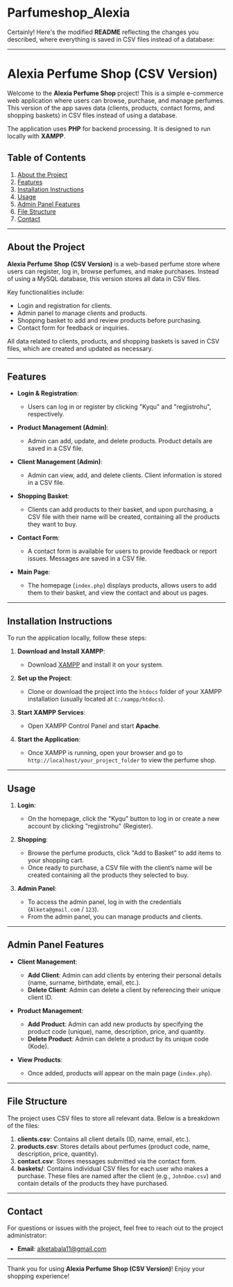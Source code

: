 # Parfumeshop_Alexia


Certainly! Here's the modified **README** reflecting the changes you described, where everything is saved in CSV files instead of a database:

---

# Alexia Perfume Shop (CSV Version)

Welcome to the **Alexia Perfume Shop** project! This is a simple e-commerce web application where users can browse, purchase, and manage perfumes. This version of the app saves data (clients, products, contact forms, and shopping baskets) in CSV files instead of using a database. 

The application uses **PHP** for backend processing. It is designed to run locally with **XAMPP**.

## Table of Contents
1. [About the Project](#about-the-project)
2. [Features](#features)
3. [Installation Instructions](#installation-instructions)
4. [Usage](#usage)
5. [Admin Panel Features](#admin-panel-features)
6. [File Structure](#file-structure)
7. [Contact](#contact)

---

## About the Project

**Alexia Perfume Shop (CSV Version)** is a web-based perfume store where users can register, log in, browse perfumes, and make purchases. Instead of using a MySQL database, this version stores all data in CSV files.

Key functionalities include:
- Login and registration for clients.
- Admin panel to manage clients and products.
- Shopping basket to add and review products before purchasing.
- Contact form for feedback or inquiries.

All data related to clients, products, and shopping baskets is saved in CSV files, which are created and updated as necessary.

---

## Features

- **Login & Registration**:
  - Users can log in or register by clicking "Kyqu" and "regjistrohu", respectively.
  
- **Product Management (Admin)**:
  - Admin can add, update, and delete products. Product details are saved in a CSV file.
  
- **Client Management (Admin)**:
  - Admin can view, add, and delete clients. Client information is stored in a CSV file.
  
- **Shopping Basket**:
  - Clients can add products to their basket, and upon purchasing, a CSV file with their name will be created, containing all the products they want to buy.
  
- **Contact Form**:
  - A contact form is available for users to provide feedback or report issues. Messages are saved in a CSV file.

- **Main Page**:
  - The homepage (`index.php`) displays products, allows users to add them to their basket, and view the contact and about us pages.

---

## Installation Instructions

To run the application locally, follow these steps:

1. **Download and Install XAMPP**:
   - Download [XAMPP](https://www.apachefriends.org/index.html) and install it on your system.

2. **Set up the Project**:
   - Clone or download the project into the `htdocs` folder of your XAMPP installation (usually located at `C:/xampp/htdocs`).

3. **Start XAMPP Services**:
   - Open XAMPP Control Panel and start **Apache**.

4. **Start the Application**:
   - Once XAMPP is running, open your browser and go to `http://localhost/your_project_folder` to view the perfume shop.

---

## Usage

1. **Login**:
   - On the homepage, click the "Kyqu" button to log in or create a new account by clicking "regjistrohu" (Register).
   
2. **Shopping**:
   - Browse the perfume products, click "Add to Basket" to add items to your shopping cart.
   - Once ready to purchase, a CSV file with the client’s name will be created containing all the products they selected to buy.
   
3. **Admin Panel**:
   - To access the admin panel, log in with the credentials (`Alketa@gmail.com` / `123`).
   - From the admin panel, you can manage products and clients.

---

## Admin Panel Features

- **Client Management**:
  - **Add Client**: Admin can add clients by entering their personal details (name, surname, birthdate, email, etc.).
  - **Delete Client**: Admin can delete a client by referencing their unique client ID.
  
- **Product Management**:
  - **Add Product**: Admin can add new products by specifying the product code (unique), name, description, price, and quantity.
  - **Delete Product**: Admin can delete a product by its unique code (Kode).

- **View Products**:
  - Once added, products will appear on the main page (`index.php`).

---

## File Structure

The project uses CSV files to store all relevant data. Below is a breakdown of the files:

1. **clients.csv**: Contains all client details (ID, name, email, etc.).
2. **products.csv**: Stores details about perfumes (product code, name, description, price, quantity).
3. **contact.csv**: Stores messages submitted via the contact form.
4. **baskets/**: Contains individual CSV files for each user who makes a purchase. These files are named after the client (e.g., `JohnDoe.csv`) and contain details of the products they have purchased.

---

## Contact

For questions or issues with the project, feel free to reach out to the project administrator:

- **Email**: alketabala11@gmail.com

---

Thank you for using **Alexia Perfume Shop (CSV Version)**! Enjoy your shopping experience!
